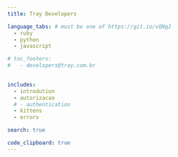 ```yaml
---
title: Tray Developers

language_tabs: # must be one of https://git.io/vQNgJ
  - ruby
  - python
  - javascript

# toc_footers:
#   - developers@tray.com.br
  

includes:
  - introdution
  - autorizacao
  # - authentication
  - kittens
  - errors

search: true

code_clipboard: true
---
```

